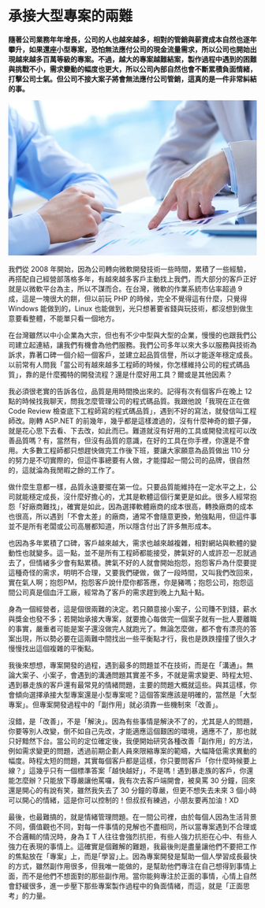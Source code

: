 # 承接大型專案的兩難

**隨著公司業務年年增長，公司的人也越來越多，相對的管銷與薪資成本自然也逐年攀升，如果還座小型專案，恐怕無法應付公司的現金流量需求，所以公司也開始出現越來越多百萬等級的專案。不過，越大的專案越難結案，製作過程中遇到的困難與挑戰不小，需求變動的幅度也更大，所以公司內部自然也會不斷累積負面情緒，打擊公司士氣。但公司不接大案子將會無法應付公司管銷，這真的是一件非常糾結的事。**

<p align="center"><img src="images/0FEB641E-39E1-9E2C-35B0-597E0250F1F9.jpg@700w_0e_1l.jpg"/></p>
   
我們從 2008 年開始，因為公司轉向微軟開發技術一些時間，累積了一些經驗，再搭配自己經營部落格多年，有越來越多客戶主動找上我們，而大部分的客戶正好就是以微軟平台為主，所以不謀而合。在台灣，微軟的作業系統市佔率超過 9 成，這是一塊很大的餅，但以前玩 PHP 的時候，完全不覺得這有什麼，只覺得 Windows 能做到的，Linux 也能做到，光只想著要省錢與玩技術，都沒想到做生意要看整體，不能單只看一個地方。

 在台灣雖然以中小企業為大宗，但也有不少中型與大型的企業，慢慢的也跟我們公司建立起連結，讓我們有機會為他們服務。我們公司多年以來大多以服務與技術為訴求，靠著口碑一個介紹一個客戶，並建立起品質信譽，所以才能逐年穩定成長。以前常有人問我「當公司有越來越多工程師的時候，你怎樣維持公司的程式碼品質」，靠的是什麼獨特的開發流程？還是什麼好用工具？爾或是其他因素？

 我必須很老實的告訴各位，品質是用時間換出來的。記得有次有個客戶在晚上 12 點的時候找我聊天，問我怎麼管理公司的程式碼品質。我跟他說「我現在正在做 Code Review 檢查底下工程師寫的程式碼品質」，遇到不好的寫法，就發信叫工程師改。剛轉 ASP.NET 的前幾年，幾乎都是這樣渡過的，沒有什麼神奇的銀子彈，就是花心思下去看、下去改，如此而已。難道就沒有好用的工具或開發流程可以改善品質嗎？有，當然有，但沒有品質的意識，在好的工具在你手裡，你還是不會用。大多數工程師都只想趕快做完工作後下班，要讓大家願意為品質做出 110 分的努力是不切實際的，但這件事總要有人做，才能撐起一間公司的品牌，很自然的，這就淪為我閒暇之餘的工作了。

 做什麼生意都一樣，品質永遠要擺在第一位。只要品質能維持在一定水平之上，公司就能穩定成長，沒什麼好擔心的，尤其是軟體這個行業更是如此。很多人經常抱怨「好廠商難找」，確實是如此，因為選擇軟體廠商的成本很高，轉換廠商的成本也很高，所以遇到「不會太差」的廠商，通常不會隨意更換，勉強點用，但這件事並不是所有老闆或公司高層都知道，所以隱含付出了許多無形成本。

 也因為多年累積了口碑，客戶越來越大，需求也越來越複雜，相對網站與軟體的變動性也就變多。這一點，並不是所有工程師都能接受，脾氣好的人或許忍一忍就過去了，但情緒多少會有點累積。脾氣不好的人就會開始抱怨，抱怨客戶為什麼要提這種奇怪的需求，明明不合理，又要我們硬做，做了一段時間，又叫我們改回來，實在氣人啊；抱怨PM，抱怨客戶說什麼你都答應，你是豬嗎；抱怨公司，抱怨這間公司真是個血汗工廠，經常為了客戶的需求趕到晚上九點十點。

 身為一個經營者，這是個很兩難的決定。若只願意接小案子，公司賺不到錢，薪水與獎金也發不多；若開始承接大專案，就要擔心每做完一個案子就有一批人要離職的事實，嚴重者可能是案子還沒做完人就跑光了。無論怎麼做，都不會有漂亮的答案出現，所以勢必要在這兩難中間找出一些平衡點才行，我也是跌跌撞撞了很久才慢慢找出這個複雜的平衡點。

 我後來想想，專案開發的過程，遇到最多的問題並不在技術，而是在「溝通」。無論大案子、小案子，會遇到的溝通問題其實差不多，不就是需求變更、時程太短、遇到暴走族的客戶還有最常見的情緒問題，主要的問題大概就這些。與其這樣，你會傾向選擇承接大型專案還是小型專案呢？這個答案應該是明確的，當然是「大型專案」。但專案開發過程中的「副作用」就必須靠一些機制來「改善」。

 沒錯，是「改善」，不是「解決」。因為有些事情是解決不了的，尤其是人的問題，你要等別人改變，倒不如自己先改，才能適應這個艱困的環境，適應不了，那也就只好黯然下台。當公司的定位確定後，我便開始研究各種改善「副作用」的方法，例如需求變更的問題，透過前期企劃人員來限縮專案的範疇，大幅降低需求異動的幅度。時程太短的問題，其實每個客戶都是這樣，你只要問客戶「你什麼時候要上線？」這幾乎只有一個標準答案「越快越好」，不是嗎！遇到暴走族的客戶，你還能怎麼辦？只能放下尊嚴讓他罵囉，我有次去客戶端開會，被臭罵 30 分鐘，回來還是開心的有說有笑，雖然我失去了 30 分鐘的尊嚴，但更不想失去未來 3 個小時可以開心的情緒，這是你可以控制的！但叔叔有練過，小朋友要再加油！XD

 最後，也最難搞的，就是情緒管理問題。在一間公司裡，由於每個人因為生活背景不同，價值觀也不同，對每一件事情的見解也不盡相同，所以當專案遇到不合理或不合邏輯的情況時，身為ＩＴ人往往會強烈抗拒，有些人強力抗拒在心中、有些人強力在表現的事情上。這確實是個難解的難題，我最後則是盡量讓他們不要把工作的焦點放在「專案」上，而是｢學習｣上。因為專案開發是幫助一個人學習成長最快的方式，雖然副作用很多，但我唯一能做的，是幫助他們專注在自己想得到事情上面，而不是他們不想面對的那些副作用。當你能夠專注於正面的事情，心情上自然會舒緩很多，進一步壓下那些專案製作過程中的負面情緒，而這，就是「正面思考」的力量。
